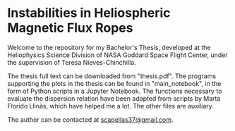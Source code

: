 # Instabilities in Heliospheric Magnetic Flux Ropes
Welcome to the repository for my Bachelor's Thesis, developed at the Heliophysics Science Division of NASA Goddard Space Flight Center, under the supervision of Teresa Nieves-Chinchilla.

The thesis full text can be downloaded from "thesis.pdf".
The programs supporting the plots in the thesis can be found in "main_notebook", in the form of Python scripts in a Jupyter Notebook.
The functions necessary to evaluate the dispersion relation have been adapted from scripts by Marta Florido Llinàs, which have helped me a lot.
The other files are auxiliary.

The author can be contacted at scapellas37@gmail.com.
